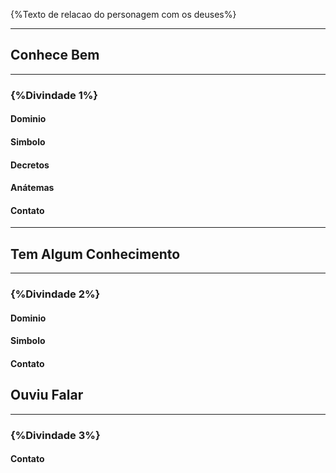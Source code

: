 {%Texto de relacao do personagem com os deuses%}

---
## Conhece Bem
---

### {%Divindade 1%}

#### Dominio


#### Simbolo


#### Decretos


#### Anátemas


#### Contato


---
## Tem Algum Conhecimento
---
### {%Divindade 2%}
#### Dominio


#### Simbolo


#### Contato


## Ouviu Falar
---
### {%Divindade 3%}

#### Contato
